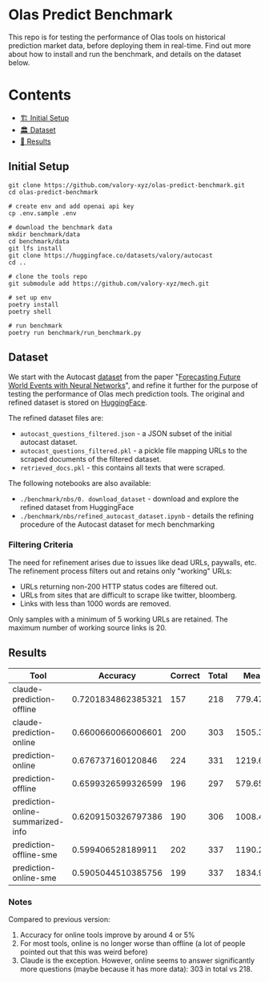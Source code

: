 # Olas Predict Benchmark

This repo is for testing the performance of Olas tools on historical prediction market data, before deploying them in real-time. Find out more about how to install and run the benchmark, and details on the dataset below. 

# Contents

- [🏗 Initial Setup](#-initial-setup)
- [🏛 Dataset](#-dataset)
- [🤖 Results](#-results)

## Initial Setup

```console
git clone https://github.com/valory-xyz/olas-predict-benchmark.git
cd olas-predict-benchmark

# create env and add openai api key
cp .env.sample .env

# download the benchmark data
mkdir benchmark/data
cd benchmark/data
git lfs install 
git clone https://huggingface.co/datasets/valory/autocast
cd ..

# clone the tools repo
git submodule add https://github.com/valory-xyz/mech.git

# set up env
poetry install
poetry shell

# run benchmark
poetry run benchmark/run_benchmark.py
```

## Dataset

We start with the Autocast [dataset](https://huggingface.co/datasets/valory/autocast) from the paper "[Forecasting Future World Events with Neural Networks](http://arxiv.org/abs/2206.15474)", and refine it further for the purpose of testing the performance of Olas mech prediction tools. The original and refined dataset is stored on [HuggingFace](https://huggingface.co/datasets/valory/autocast). 

The refined dataset files are:
- `autocast_questions_filtered.json` - a JSON subset of the initial autocast dataset.
- `autocast_questions_filtered.pkl` - a pickle file mapping URLs to the scraped documents of the filtered dataset.
- `retrieved_docs.pkl` - this contains all texts that were scraped.

The following notebooks are also available:
- `./benchmark/nbs/0. download_dataset` - download and explore the refined dataset from HuggingFace 
- `./benchmark/nbs/refined_autocast_dataset.ipynb` - details the refining procedure of the Autocast dataset for mech benchmarking

### Filtering Criteria

The need for refinement arises due to issues like dead URLs, paywalls, etc. The refinement process filters out and retains only "working" URLs:

- URLs returning non-200 HTTP status codes are filtered out.
- URLs from sites that are difficult to scrape like twitter, bloomberg.
- Links with less than 1000 words are removed.

Only samples with a minimum of 5 working URLs are retained. The maximum number of working source links is 20.

## Results

| Tool                            | Accuracy           | Correct | Total | Mean Tokens Used  | Mean Cost ($)   |
|---------------------------------|--------------------|---------|-------|-------------------|-----------------|
| claude-prediction-offline       | 0.7201834862385321 | 157     | 218   | 779.4770642201835 | 0.006891669724770637  |
| claude-prediction-online        | 0.6600660066006601 | 200     | 303   | 1505.3135313531352| 0.013348171617161701  |
| prediction-online               | 0.676737160120846  | 224     | 331   | 1219.6918429003022| 0.001332990936555879  |
| prediction-offline              | 0.6599326599326599 | 196     | 297   | 579.6565656565657 | 0.000621023569023569  |
| prediction-online-summarized-info| 0.6209150326797386| 190     | 306   | 1008.4542483660131| 0.0011213790849673195 |
| prediction-offline-sme          | 0.599406528189911  | 202     | 337   | 1190.2017804154302| 0.0013518635014836643 |
| prediction-online-sme           | 0.5905044510385756 | 199     | 337   | 1834.919881305638 | 0.0020690207715133428 |

### Notes

Compared to previous version:
1. Accuracy for online tools improve by around 4 or 5%
2. For most tools, online is no longer worse than offline (a lot of people pointed out that this was weird before)
3. Claude is the exception. However, online seems to answer significantly more questions (maybe because it has more data): 303 in total vs 218.